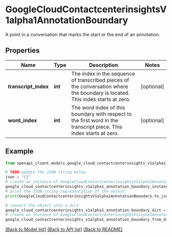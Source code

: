 # GoogleCloudContactcenterinsightsV1alpha1AnnotationBoundary

A point in a conversation that marks the start or the end of an annotation.

## Properties

Name | Type | Description | Notes
------------ | ------------- | ------------- | -------------
**transcript_index** | **int** | The index in the sequence of transcribed pieces of the conversation where the boundary is located. This index starts at zero. | [optional] 
**word_index** | **int** | The word index of this boundary with respect to the first word in the transcript piece. This index starts at zero. | [optional] 

## Example

```python
from openapi_client.models.google_cloud_contactcenterinsights_v1alpha1_annotation_boundary import GoogleCloudContactcenterinsightsV1alpha1AnnotationBoundary

# TODO update the JSON string below
json = "{}"
# create an instance of GoogleCloudContactcenterinsightsV1alpha1AnnotationBoundary from a JSON string
google_cloud_contactcenterinsights_v1alpha1_annotation_boundary_instance = GoogleCloudContactcenterinsightsV1alpha1AnnotationBoundary.from_json(json)
# print the JSON string representation of the object
print(GoogleCloudContactcenterinsightsV1alpha1AnnotationBoundary.to_json())

# convert the object into a dict
google_cloud_contactcenterinsights_v1alpha1_annotation_boundary_dict = google_cloud_contactcenterinsights_v1alpha1_annotation_boundary_instance.to_dict()
# create an instance of GoogleCloudContactcenterinsightsV1alpha1AnnotationBoundary from a dict
google_cloud_contactcenterinsights_v1alpha1_annotation_boundary_from_dict = GoogleCloudContactcenterinsightsV1alpha1AnnotationBoundary.from_dict(google_cloud_contactcenterinsights_v1alpha1_annotation_boundary_dict)
```
[[Back to Model list]](../README.md#documentation-for-models) [[Back to API list]](../README.md#documentation-for-api-endpoints) [[Back to README]](../README.md)


